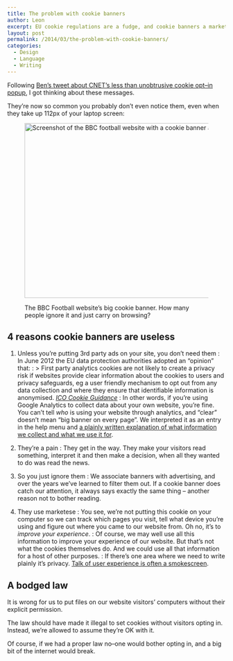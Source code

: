 ```yaml
---
title: The problem with cookie banners
author: Leon
excerpt: EU cookie regulations are a fudge, and cookie banners a marketese waste of time.
layout: post
permalink: /2014/03/the-problem-with-cookie-banners/
categories:
  - Design
  - Language
  - Writing
---
```

Following [Ben’s tweet about CNET’s less than unobtrusive cookie opt–in popup][1], I got thinking about these messages.

They’re now so common you probably don’t even notice them, even when they take up 112px of your laptop screen:<figure class="figure alignnone">

<img alt="Screenshot of the BBC football website with a cookie banner at the top" src="http://leonpaternoster.com/wp-content/uploads/2014/03/cookie-message.jpg" width="800" height="403" /><figcaption class="secondary">The BBC Football website&#8217;s big cookie banner. How many people ignore it and just carry on browsing?</figcaption></figure> 
## 4 reasons cookie banners are useless

1. Unless you’re putting 3rd party ads on your site, you don’t need them
:   In June 2012 the EU data protection authorities adopted an “opinion” that:
:   > First party analytics cookies are not likely to create a privacy risk if websites provide clear information about the cookies to users and privacy safeguards, eg a user friendly mechanism to opt out from any data collection and where they ensure that identifiable information is anonymised. <cite><a href="http://ico.org.uk/for_organisations/privacy_and_electronic_communications/the_guide/cookies">ICO Cookie Guidance</a></cite>
:   In other words, if you’re using Google Analytics to collect data about your own website, you’re fine. You can’t tell *who* is using your website through analytics, and “clear” doesn’t mean “big banner on every page”. We interpreted it as an entry in the help menu and [a plainly written explanation of what information we collect and what we use it for][2].

2. They’re a pain
:   They get in the way. They make your visitors read something, interpret it and then make a decision, when all they wanted to do was read the news.

3. So you just ignore them
:   We associate banners with advertising, and over the years we’ve learned to filter them out. If a cookie banner does catch our attention, it always says exactly the same thing – another reason not to bother reading.

4. They use marketese
:   You see, we’re not putting this cookie on your computer so we can track which pages you visit, tell what device you’re using and figure out where you came to our website from. Oh no, it’s to *improve your experience*.
:   Of course, we may well use all this information to improve your experience of our website. But that’s not what the cookies themselves do. And we could use all that information for a host of other purposes.
:   If there’s one area where we need to write plainly it’s privacy. [Talk of user experience is often a smokescreen][3].

## A bodged law

It is wrong for us to put files on our website visitors’ computers without their explicit permission.

The law should have made it illegal to set cookies without visitors opting in. Instead, we’re allowed to assume they’re OK with it.

Of course, if we had a proper law no–one would bother opting in, and a big bit of the internet would break.

 [1]: https://twitter.com/bensmithuk/status/450025400799076353
 [2]: http://suffolklibraries.co.uk/help/privacy-and-cookies/
 [3]: http://leonpaternoster.com/2014/02/mozilla-is-selling-ads-although-its-coy-about-telling-us/ "Mozilla is selling ads, although it’s coy about telling us"